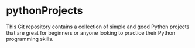 # pythonProjects
This Git repository contains a collection of simple and good Python projects that are great for beginners or anyone looking to practice their Python programming skills.
